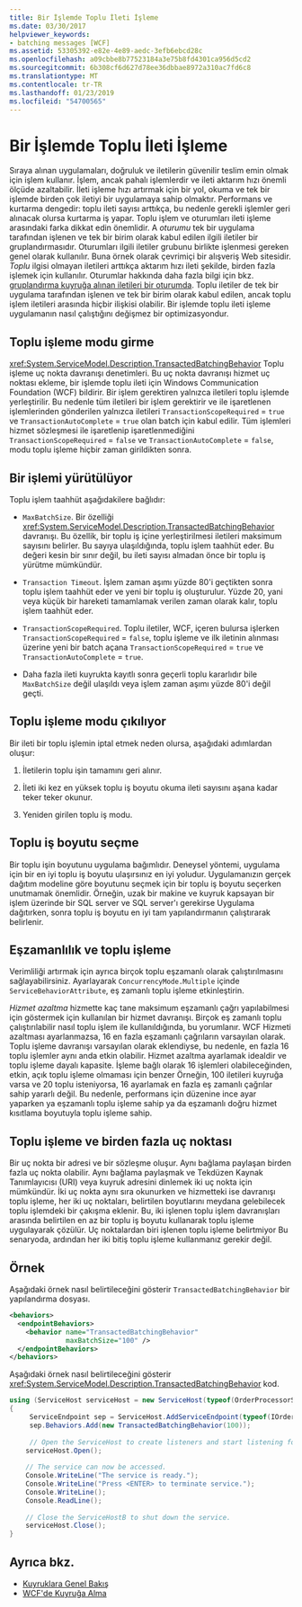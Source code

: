 ```yaml
---
title: Bir İşlemde Toplu İleti İşleme
ms.date: 03/30/2017
helpviewer_keywords:
- batching messages [WCF]
ms.assetid: 53305392-e82e-4e89-aedc-3efb6ebcd28c
ms.openlocfilehash: a09cbbe8b77523184a3e75b8fd4301ca956d5cd2
ms.sourcegitcommit: 6b308cf6d627d78ee36dbbae8972a310ac7fd6c8
ms.translationtype: MT
ms.contentlocale: tr-TR
ms.lasthandoff: 01/23/2019
ms.locfileid: "54700565"
---
```

# <a name="batching-messages-in-a-transaction"></a>Bir İşlemde Toplu İleti İşleme
Sıraya alınan uygulamaları, doğruluk ve iletilerin güvenilir teslim emin olmak için işlem kullanır. İşlem, ancak pahalı işlemlerdir ve ileti aktarım hızı önemli ölçüde azaltabilir. İleti işleme hızı artırmak için bir yol, okuma ve tek bir işlemde birden çok iletiyi bir uygulamaya sahip olmaktır. Performans ve kurtarma dengedir: toplu ileti sayısı arttıkça, bu nedenle gerekli işlemler geri alınacak olursa kurtarma iş yapar. Toplu işlem ve oturumları ileti işleme arasındaki farka dikkat edin önemlidir. A *oturumu* tek bir uygulama tarafından işlenen ve tek bir birim olarak kabul edilen ilgili iletiler bir gruplandırmasıdır. Oturumları ilgili iletiler grubunu birlikte işlenmesi gereken genel olarak kullanılır. Buna örnek olarak çevrimiçi bir alışveriş Web sitesidir. *Toplu* ilgisi olmayan iletileri arttıkça aktarım hızı ileti şekilde, birden fazla işlemek için kullanılır. Oturumlar hakkında daha fazla bilgi için bkz. [gruplandırma kuyruğa alınan iletileri bir oturumda](../../../../docs/framework/wcf/feature-details/grouping-queued-messages-in-a-session.md). Toplu iletiler de tek bir uygulama tarafından işlenen ve tek bir birim olarak kabul edilen, ancak toplu işlem iletileri arasında hiçbir ilişkisi olabilir. Bir işlemde toplu ileti işleme uygulamanın nasıl çalıştığını değişmez bir optimizasyondur.  
  
## <a name="entering-batching-mode"></a>Toplu işleme modu girme  
 <xref:System.ServiceModel.Description.TransactedBatchingBehavior> Toplu işleme uç nokta davranışı denetimleri. Bu uç nokta davranışı hizmet uç noktası ekleme, bir işlemde toplu ileti için Windows Communication Foundation (WCF) bildirir. Bir işlem gerektiren yalnızca iletileri toplu işlemde yerleştirilir. Bu nedenle tüm iletileri bir işlem gerektirir ve ile işaretlenen işlemlerinden gönderilen yalnızca iletileri `TransactionScopeRequired`  =  `true` ve `TransactionAutoComplete`  =  `true` olan batch için kabul edilir. Tüm işlemleri hizmet sözleşmesi ile işaretlenip işaretlenmediğini `TransactionScopeRequired`  =  `false` ve `TransactionAutoComplete`  =  `false`, modu toplu işleme hiçbir zaman girildikten sonra.  
  
## <a name="committing-a-transaction"></a>Bir işlemi yürütülüyor  
 Toplu işlem taahhüt aşağıdakilere bağlıdır:  
  
-   `MaxBatchSize`. Bir özelliği <xref:System.ServiceModel.Description.TransactedBatchingBehavior> davranışı. Bu özellik, bir toplu iş içine yerleştirilmesi iletileri maksimum sayısını belirler. Bu sayıya ulaşıldığında, toplu işlem taahhüt eder. Bu değeri kesin bir sınır değil, bu ileti sayısı almadan önce bir toplu iş yürütme mümkündür.  
  
-   `Transaction Timeout`. İşlem zaman aşımı yüzde 80'i geçtikten sonra toplu işlem taahhüt eder ve yeni bir toplu iş oluşturulur. Yüzde 20, yani veya küçük bir hareketi tamamlamak verilen zaman olarak kalır, toplu işlem taahhüt eder.  
  
-   `TransactionScopeRequired`. Toplu iletiler, WCF, içeren bulursa işlerken `TransactionScopeRequired`  =  `false`, toplu işleme ve ilk iletinin alınması üzerine yeni bir batch açana `TransactionScopeRequired`  =  `true` ve `TransactionAutoComplete`  = `true`.  
  
-   Daha fazla ileti kuyrukta kayıtlı sonra geçerli toplu kararlıdır bile `MaxBatchSize` değil ulaşıldı veya işlem zaman aşımı yüzde 80'i değil geçti.  
  
## <a name="leaving-batching-mode"></a>Toplu işleme modu çıkılıyor  
 Bir ileti bir toplu işlemin iptal etmek neden olursa, aşağıdaki adımlardan oluşur:  
  
1.  İletilerin toplu işin tamamını geri alınır.  
  
2.  İleti iki kez en yüksek toplu iş boyutu okuma ileti sayısını aşana kadar teker teker okunur.  
  
3.  Yeniden girilen toplu iş modu.  
  
## <a name="choosing-the-batch-size"></a>Toplu iş boyutu seçme  
 Bir toplu işin boyutunu uygulama bağımlıdır. Deneysel yöntemi, uygulama için bir en iyi toplu iş boyutu ulaşırsınız en iyi yoludur. Uygulamanızın gerçek dağıtım modeline göre boyutunu seçmek için bir toplu iş boyutu seçerken unutmamak önemlidir. Örneğin, uzak bir makine ve kuyruk kapsayan bir işlem üzerinde bir SQL server ve SQL server'ı gerekirse Uygulama dağıtırken, sonra toplu iş boyutu en iyi tam yapılandırmanın çalıştırarak belirlenir.  
  
## <a name="concurrency-and-batching"></a>Eşzamanlılık ve toplu işleme  
 Verimliliği artırmak için ayrıca birçok toplu eşzamanlı olarak çalıştırılmasını sağlayabilirsiniz. Ayarlayarak `ConcurrencyMode.Multiple` içinde `ServiceBehaviorAttribute`, eş zamanlı toplu işleme etkinleştirin.  
  
 *Hizmet azaltma* hizmette kaç tane maksimum eşzamanlı çağrı yapılabilmesi için göstermek için kullanılan bir hizmet davranışı. Birçok eş zamanlı toplu çalıştırılabilir nasıl toplu işlem ile kullanıldığında, bu yorumlanır. WCF Hizmeti azaltması ayarlanmazsa, 16 en fazla eşzamanlı çağrıların varsayılan olarak. Toplu işleme davranışı varsayılan olarak eklendiyse, bu nedenle, en fazla 16 toplu işlemler aynı anda etkin olabilir. Hizmet azaltma ayarlamak idealdir ve toplu işleme dayalı kapasite. İşleme bağlı olarak 16 işlemleri olabileceğinden, etkin, açık toplu işleme olmaması için benzer Örneğin, 100 iletileri kuyruğa varsa ve 20 toplu isteniyorsa, 16 ayarlamak en fazla eş zamanlı çağrılar sahip yararlı değil. Bu nedenle, performans için düzenine ince ayar yaparken ya eşzamanlı toplu işleme sahip ya da eşzamanlı doğru hizmet kısıtlama boyutuyla toplu işleme sahip.  
  
## <a name="batching-and-multiple-endpoints"></a>Toplu işleme ve birden fazla uç noktası  
 Bir uç nokta bir adresi ve bir sözleşme oluşur. Aynı bağlama paylaşan birden fazla uç nokta olabilir. Aynı bağlama paylaşmak ve Tekdüzen Kaynak Tanımlayıcısı (URI) veya kuyruk adresini dinlemek iki uç nokta için mümkündür. İki uç nokta aynı sıra okunurken ve hizmetteki ise davranışı toplu işleme, her iki uç noktaları, belirtilen boyutlarını meydana gelebilecek toplu işlemdeki bir çakışma eklenir. Bu, iki işlenen toplu işlem davranışları arasında belirtilen en az bir toplu iş boyutu kullanarak toplu işleme uygulayarak çözülür. Uç noktalardan biri işlenen toplu işleme belirtmiyor Bu senaryoda, ardından her iki bitiş toplu işleme kullanmanız gerekir değil.  
  
## <a name="example"></a>Örnek  
 Aşağıdaki örnek nasıl belirtileceğini gösterir `TransactedBatchingBehavior` bir yapılandırma dosyası.  
  
```xml  
<behaviors>
  <endpointBehaviors>
    <behavior name="TransactedBatchingBehavior"
              maxBatchSize="100" />
  </endpointBehaviors>
</behaviors>
```  
  
 Aşağıdaki örnek nasıl belirtileceğini gösterir <xref:System.ServiceModel.Description.TransactedBatchingBehavior> kod.  
  
```csharp
using (ServiceHost serviceHost = new ServiceHost(typeof(OrderProcessorService)))
{
     ServiceEndpoint sep = ServiceHost.AddServiceEndpoint(typeof(IOrderProcessor), new NetMsmqBinding(), "net.msmq://localhost/private/ServiceModelSamplesTransacted");
     sep.Behaviors.Add(new TransactedBatchingBehavior(100));
     
     // Open the ServiceHost to create listeners and start listening for messages.
    serviceHost.Open();
  
    // The service can now be accessed.
    Console.WriteLine("The service is ready.");
    Console.WriteLine("Press <ENTER> to terminate service.");
    Console.WriteLine();
    Console.ReadLine();
  
    // Close the ServiceHostB to shut down the service.
    serviceHost.Close();
}  
```  
  
## <a name="see-also"></a>Ayrıca bkz.
- [Kuyruklara Genel Bakış](../../../../docs/framework/wcf/feature-details/queues-overview.md)
- [WCF'de Kuyruğa Alma](../../../../docs/framework/wcf/feature-details/queuing-in-wcf.md)
